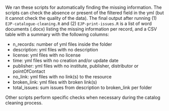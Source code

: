 We ran these scripts for automatically finding the missing information. The scripts can check the absence or present of the filtered field in the yml (but it cannot check the quality of the data). The final output after running (1) `EJP-catalogue-cleaning.R` and (2) `EJP-print-issues.R` is a list of word documents (.docx) listing the missing information per record, and a CSV table with a summary with the following columns:

 - n_records:	number of yml files inside the folder
 - description:	yml files with no description
 - license:	yml files with no license
 - time:	yml files with no creation and/or update date
 - publisher:	yml files with no institute, publisher, distributor or pointOfContact
 - no_link:	yml files with no link(s) to the resource
 - broken_link:	yml files with broken link(s)
 - total_issues: sum issues from description to broken_link per folder

Other scripts perform specific checks when necessary during the catalog cleaning process.